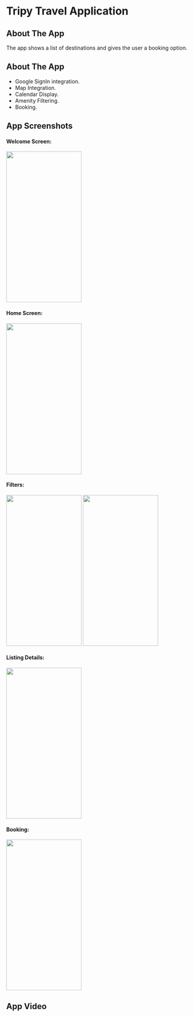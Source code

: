# Tripy Travel Application
## About The App
The app shows a list of destinations and gives the user a booking option.

## About The App
* Google SignIn integration.
* Map Integration.
* Calendar Display.
* Amenity Filtering.
* Booking.

## App Screenshots

#### Welcome Screen:
<img src="https://github.com/MwangiMuriuki/Tripy-iOS/assets/25981643/f4163327-6a73-4890-a6fa-e55a3ae884dd.png" data-canonical-src="https://github.com/MwangiMuriuki/Tripy-iOS/assets/25981643/f4163327-6a73-4890-a6fa-e55a3ae884dd.png" width="200" height="400"/>

#### Home Screen:
<img src="https://github.com/MwangiMuriuki/Tripy-iOS/assets/25981643/604324ac-5c75-42b8-a295-f534c93c54e1.png" data-canonical-src="https://github.com/MwangiMuriuki/Tripy-iOS/assets/25981643/604324ac-5c75-42b8-a295-f534c93c54e1.png" width="200" height="400"/>

#### Filters:
<img src="https://github.com/MwangiMuriuki/Tripy-iOS/assets/25981643/3b8ccde8-b123-49da-87a9-5c4250bb959e.png" data-canonical-src="https://github.com/MwangiMuriuki/Tripy-iOS/assets/25981643/3b8ccde8-b123-49da-87a9-5c4250bb959e.png" width="200" height="400"/>   <img src="https://github.com/MwangiMuriuki/Tripy-iOS/assets/25981643/12e62d8a-763f-4ec5-b8da-12f99c131de6.png" data-canonical-src="https://github.com/MwangiMuriuki/Tripy-iOS/assets/25981643/12e62d8a-763f-4ec5-b8da-12f99c131de6.png" width="200" height="400"/>

#### Listing Details:
<img src="https://github.com/MwangiMuriuki/Tripy-iOS/assets/25981643/b0558e4b-c7a3-4129-a428-7b327493813e.png" data-canonical-src="https://github.com/MwangiMuriuki/Tripy-iOS/assets/25981643/b0558e4b-c7a3-4129-a428-7b327493813e.png" width="200" height="400"/>

#### Booking:
<img src="https://github.com/MwangiMuriuki/Tripy-iOS/assets/25981643/e6af790c-3b35-4dc9-a18f-9ff27bbe964f.png" data-canonical-src="https://github.com/MwangiMuriuki/Tripy-iOS/assets/25981643/e6af790c-3b35-4dc9-a18f-9ff27bbe964f.png" width="200" height="400"/>


## App Video


